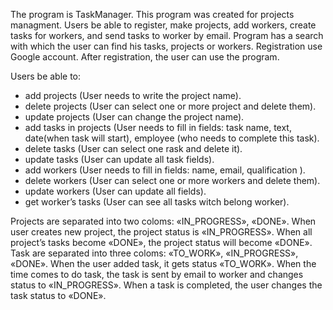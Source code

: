 The program is TaskManager. 
This program was created for projects managment. Users be able to register, make projects, add   workers, create tasks for workers, and send tasks to worker by email. 
Program has a search with which the user can find his tasks, projects or workers.
Registration use Google account.  After registration, the user can use the program.

Users be able to:
  - add projects (User needs to write the project name).
  - delete projects (User can select one or more project and delete them).
  - update projects (User can change the project name).
  - add tasks in projects (User needs to fill in fields: task name, text, date(when task will start), employee (who needs to complete this task).
  - delete tasks (User can select one rask and delete it).
  - update tasks (User can update all task fields).
  - add workers (User needs to fill in fields: name, email, qualification ).
  - delete workers (User can select one or more workers and delete them).
  - update workers (User can update all fields).
  - get worker’s tasks (User can see all tasks witch belong worker).

Projects are separated into two coloms: «IN_PROGRESS», «DONE». 
When user creates new project,  the project status is «IN_PROGRESS».
When all project’s tasks become «DONE», the project status will become «DONE».
Task are separated into three coloms: «TO_WORK», «IN_PROGRESS», «DONE». 
When the user added task, it gets status «TO_WORK».
When the time comes to do task, the task is sent by email to worker and changes status to   «IN_PROGRESS».
When a task is completed, the user changes the task status to «DONE». 
